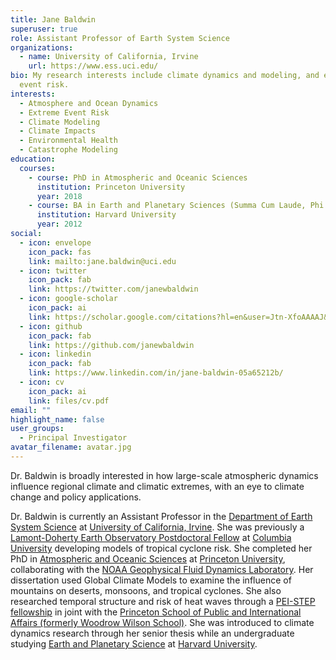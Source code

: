 ```yaml
---
title: Jane Baldwin
superuser: true
role: Assistant Professor of Earth System Science
organizations:
  - name: University of California, Irvine
    url: https://www.ess.uci.edu/
bio: My research interests include climate dynamics and modeling, and extreme
  event risk.
interests:
  - Atmosphere and Ocean Dynamics
  - Extreme Event Risk
  - Climate Modeling
  - Climate Impacts
  - Environmental Health
  - Catastrophe Modeling
education:
  courses:
    - course: PhD in Atmospheric and Oceanic Sciences
      institution: Princeton University
      year: 2018
    - course: BA in Earth and Planetary Sciences (Summa Cum Laude, Phi Beta Kappa)
      institution: Harvard University
      year: 2012
social:
  - icon: envelope
    icon_pack: fas
    link: mailto:jane.baldwin@uci.edu
  - icon: twitter
    icon_pack: fab
    link: https://twitter.com/janewbaldwin
  - icon: google-scholar
    icon_pack: ai
    link: https://scholar.google.com/citations?hl=en&user=Jtn-XfoAAAAJ&view_op=list_works&gmla=AJsN-F5AY98csVTmspglBaUmos90VcC8Ci-Hy_9PE-8uhF0SB9oEsNOhLR66oLIUHqpH1LGnVVHNeq9vleJo7Ue-ZbuBR-8gyFeTyLdGG6YmBGO4XoEGWsk
  - icon: github
    icon_pack: fab
    link: https://github.com/janewbaldwin
  - icon: linkedin
    icon_pack: fab
    link: https://www.linkedin.com/in/jane-baldwin-05a65212b/
  - icon: cv
    icon_pack: ai
    link: files/cv.pdf
email: ""
highlight_name: false
user_groups:
  - Principal Investigator
avatar_filename: avatar.jpg
---
```


Dr. Baldwin is broadly interested in how large-scale atmospheric dynamics influence regional climate and climatic extremes, with an eye to climate change and policy applications.

Dr. Baldwin is currently an Assistant Professor in the [Department of Earth System Science](https://www.ess.uci.edu/) at [University of California, Irvine](https://uci.edu/). She was previously a [Lamont-Doherty Earth Observatory Postdoctoral Fellow](https://www.ldeo.columbia.edu/about-ldeo/office-director/postdoctoral-fellowship-earth-environmental-and-ocean-sciences) at [Columbia University](https://www.columbia.edu/) developing models of tropical cyclone risk.
She completed her PhD in [Atmospheric and Oceanic Sciences](https://aos.princeton.edu/) at [Princeton University](https://www.princeton.edu/), collaborating with the [NOAA Geophysical Fluid Dynamics Laboratory](https://www.gfdl.noaa.gov/).
Her dissertation used Global Climate Models to examine the influence of mountains on deserts, monsoons, and tropical cyclones.
She also researched temporal structure and risk of heat waves through a [PEI-STEP fellowship](https://environment.princeton.edu/education/graduate-certificate-in-environmental-studies/hmei-step-program/) in joint with the [Princeton School of Public and International Affairs (formerly Woodrow Wilson School)](https://spia.princeton.edu/).
She was introduced to climate dynamics research through her senior thesis while an undergraduate studying [Earth and Planetary Science](https://eps.harvard.edu/) at [Harvard University](https://www.harvard.edu/).
